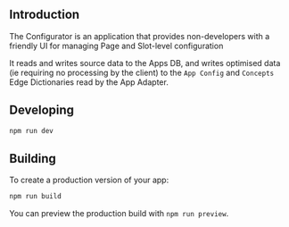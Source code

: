 ## Introduction

The Configurator is an application that provides non-developers with a friendly UI for managing Page and Slot-level configuration

It reads and writes source data to the Apps DB, and writes optimised data (ie requiring no processing by the client) to the `App Config` and `Concepts` Edge Dictionaries read by the App Adapter.

## Developing

```bash
npm run dev
```

## Building

To create a production version of your app:

```bash
npm run build
```

You can preview the production build with `npm run preview`.
